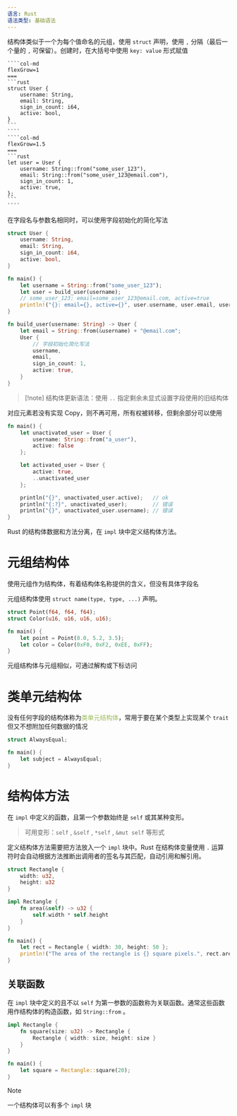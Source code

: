 ```yaml
---
语言: Rust
语法类型: 基础语法
---
```

结构体类似于一个为每个值命名的元组，使用 `struct`  声明，使用 `,`  分隔（最后一个量的 `,`  可保留）。创建时，在大括号中使用 `key: value`  形式赋值

`````col
````col-md
flexGrow=1
===
```rust
struct User {
    username: String,
    email: String,
    sign_in_count: i64,
    active: bool,
}
```
````
````col-md
flexGrow=1.5
===
```rust
let user = User {
    username: String::from("some_user_123"),
    email: String::from("some_user_123@email.com"),
    sign_in_count: 1,
    active: true,
};
```
````
`````

在字段名与参数名相同时，可以使用字段初始化的简化写法

```rust
struct User {
    username: String,
    email: String,
    sign_in_count: i64,
    active: bool,
}

fn main() {
    let username = String::from("some_user_123");
    let user = build_user(username);
    // some_user_123: email=some_user_123@email.com, active=true
    println!("{}: email={}, active={}", user.username, user.email, user.active);
}

fn build_user(username: String) -> User {
    let email = String::from(&username) + "@email.com";
    User {
        // 字段初始化简化写法
        username,
        email,
        sign_in_count: 1,
        active: true,
    }
}
```

>[!note] 结构体更新语法：使用 `..`  指定剩余未显式设置字段使用的旧结构体

对应元素若没有实现 Copy，则不再可用，所有权被转移，但剩余部分可以使用

```rust
fn main() {
    let unactivated_user = User {
        username: String::from("a_user"),
        active: false
    };

    let activated_user = User {
        active: true,
        ..unactivated_user
    };

    println("{}", unactivated_user.active);   // ok
    println("{:?}", unactivated_user);        // 错误
    println("{}", unactivated_user.username); // 错误
}
```

Rust 的结构体数据和方法分离，在 `impl` 块中定义结构体方法。
# 元组结构体

使用元组作为结构体，有着结构体名称提供的含义，但没有具体字段名

元组结构体使用 `struct name(type, type, ...)` 声明。

```rust
struct Point(f64, f64, f64);
struct Color(u16, u16, u16, u16);

fn main() {
    let point = Point(0.0, 5.2, 3.5);
    let color = Color(0xF0, 0xF2, 0xEE, 0xFF);
}
```

元组结构体与元组相似，可通过解构或下标访问
# 类单元结构体

没有任何字段的结构体称为<font color="#9bbb59">类单元结构体</font>，常用于要在某个类型上实现某个 `trait`  但又不想附加任何数据的情况

```rust
struct AlwaysEqual;

fn main() {
    let subject = AlwaysEqual;
}
```
# 结构体方法

在 `impl` 中定义的函数，且第一个参数始终是 `self`  或其某种变形。

> 可用变形：`self` , `&self` , `*self` , `&mut self`  等形式

定义结构体方法需要把方法放入一个 `impl`  块中。Rust 在结构体变量使用 `.` 运算符时会自动根据方法推断出调用者的签名与其匹配，自动引用和解引用。

```rust
struct Rectangle {
    width: u32,
    height: u32
}

impl Rectangle {
    fn area(&self) -> u32 {
        self.width * self.height
    }
}

fn main() {
    let rect = Rectangle { width: 30, height: 50 };
    println!("The area of the rectangle is {} square pixels.", rect.area());
}
```
## 关联函数

在 `impl`  块中定义的且不以 `self`  为第一参数的函数称为关联函数。通常这些函数用作结构体的构造函数，如 `String::from` 。

```rust
impl Rectangle {
    fn square(size: u32) -> Rectangle {
        Rectangle { width: size, height: size }
    }
}

fn main() {
    let square = Rectangle::square(20);
}
```

> [!note]
> 一个结构体可以有多个 `impl`  块